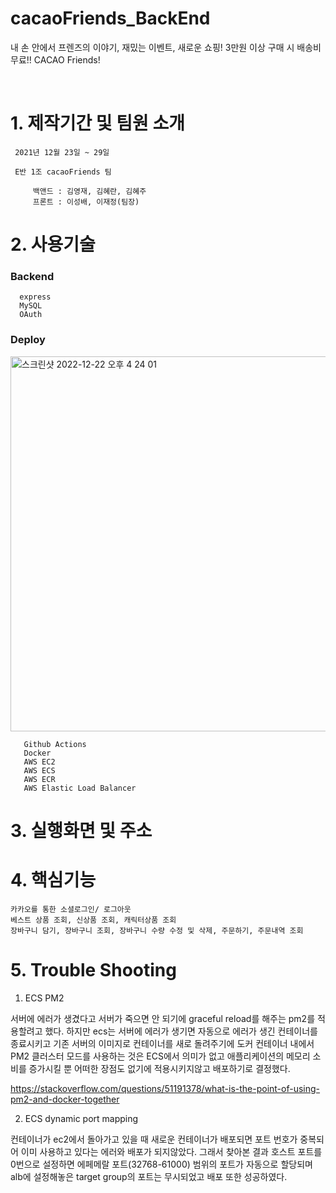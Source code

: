 # cacaoFriends_BackEnd

내 손 안에서 프렌즈의 이야기, 재밌는 이벤트, 새로운 쇼핑! 3만원 이상 구매 시 배송비 무료!! CACAO Friends!

</br>
<h1>1. 제작기간 및 팀원 소개</h1>

     2021년 12월 23일 ~ 29일 

     E반 1조 cacaoFriends 팀 

         백앤드 : 김영재, 김혜란, 김혜주
         프론트 : 이성배, 이재정(팀장)              
               
<h1>2. 사용기술</h1>

  <h3>Backend</h3>
      
      express
      MySQL
      OAuth
      
       
  <h3>Deploy</h3>
<img width="600" alt="스크린샷 2022-12-22 오후 4 24 01" src="https://user-images.githubusercontent.com/103705842/209755577-227a8c3e-ca08-4cde-9a2b-8dffa7b676ba.png">
        
        
       Github Actions 
       Docker 
       AWS EC2
       AWS ECS
       AWS ECR
       AWS Elastic Load Balancer
       
       

       
       
<h1>3. 실행화면 및 주소</h1>



<h1> 4. 핵심기능 </h1>

    카카오를 통한 소셜로그인/ 로그아웃 
    베스트 상품 조회, 신상품 조회, 캐릭터상품 조회 
    장바구니 담기, 장바구니 조회, 장바구니 수량 수정 및 삭제, 주문하기, 주문내역 조회 


<h1> 5. Trouble Shooting </h1>

1. ECS PM2 

서버에 에러가 생겼다고 서버가 죽으면 안 되기에 graceful reload를 해주는 pm2를 적용할려고 했다. 하지만 ecs는 서버에 에러가 생기면 자동으로 에러가 생긴 컨테이너를 종료시키고 기존 서버의 이미지로 컨테이너를 새로 돌려주기에 도커 컨테이너 내에서 PM2 클러스터 모드를 사용하는 것은 ECS에서 의미가 없고 애플리케이션의 메모리 소비를 증가시킬 뿐 어떠한 장점도 없기에 적용시키지않고 배포하기로 결정했다.

https://stackoverflow.com/questions/51191378/what-is-the-point-of-using-pm2-and-docker-together

2. ECS dynamic port mapping

컨테이너가 ec2에서 돌아가고 있을 때 새로운 컨테이너가 배포되면 포트 번호가 중복되어 이미 사용하고 있다는 에러와 배포가 되지않았다. 그래서 찾아본 결과 호스트 포트를 0번으로 설정하면 에페메랄 포트(32768-61000) 범위의 포트가 자동으로 할당되며 alb에 설정해놓은 target group의 포트는 무시되었고 배포 또한 성공하였다.
